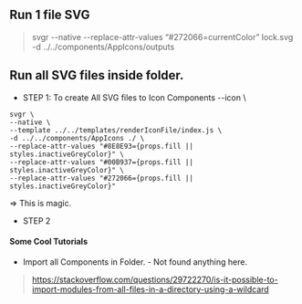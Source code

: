 ## Run 1 file SVG
> svgr --native --replace-attr-values “#272066=currentColor” lock.svg -d ../../components/AppIcons/outputs

## Run all SVG files inside folder.
* STEP 1: To create All SVG files to Icon Components
--icon \
```
svgr \
--native \
--template ../../templates/renderIconFile/index.js \
-d ../../components/AppIcons ./ \
--replace-attr-values "#8E8E93={props.fill || styles.inactiveGreyColor}" \
--replace-attr-values "#00B937={props.fill || styles.inactiveGreyColor}" \
--replace-attr-values "#272066={props.fill || styles.inactiveGreyColor}"
```
=> This is magic.
* STEP 2

#### Some Cool Tutorials
* Import all Components in Folder. - Not found anything here.
> https://stackoverflow.com/questions/29722270/is-it-possible-to-import-modules-from-all-files-in-a-directory-using-a-wildcard


